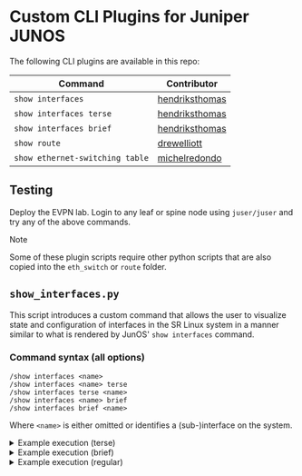 # Custom CLI Plugins for Juniper JUNOS

The following CLI plugins are available in this repo:

| Command | Contributor |
|---|---|
| `show interfaces` | [hendriksthomas](https://github.com/hendriksthomas) |
| `show interfaces terse` | [hendriksthomas](https://github.com/hendriksthomas) |
| `show interfaces brief` | [hendriksthomas](https://github.com/hendriksthomas) |
| `show route` | [drewelliott](https://github.com/drewelliott) |
| `show ethernet-switching table` | [michelredondo](https://github.com/michelredondo) |

## Testing

Deploy the EVPN lab. Login to any leaf or spine node using `juser/juser` and try any of the above commands.

> [!NOTE]
> Some of these plugin scripts require other python scripts that are also copied into the `eth_switch` or `route` folder.

## `show_interfaces.py`

This script introduces a custom command that allows the user to visualize state and configuration of interfaces in the SR Linux system in a manner similar to what is rendered by JunOS' `show interfaces` command.

### Command syntax (all options)

```
/show interfaces <name>
/show interfaces <name> terse
/show interfaces terse <name>
/show interfaces <name> brief
/show interfaces brief <name>
```

Where `<name>` is either omitted or identifies a (sub-)interface on the system.

<details>
    <summary>Example execution (terse)</summary>

    --{ running }--[  ]--
    A:admin@srl# show interfaces ethernet-1/3 terse
    Interface               Admin Link Proto    Local                 Remote
    ethernet-1/3            up    up
    ethernet-1/3.0          up    up   inet     10.3.3.1/24
                                    inet6    fd00::3:3:1/104
                                                fd00::33:33:1/104
                                                fd00::333:333:1/104
                                                fd00::3333:3333:1/104
                                                fe80::1880:ff:feff:3/64
    ----------------------------------------------------------------------------------------------------
    Try SR Linux command: show interface

</details>

<details>
    <summary>Example execution (brief)</summary>

    --{ running }--[  ]--
    A:admin@srl# show interfaces brief ethernet-1/3
    Physical interface: ethernet-1/3, Enabled, Physical link is Up
    Link-level type: Ethernet, MTU: 9232, MRU: 9240, Unknown mode, Speed: 25G, Loopback: Disabled, Source filtering: N/A,  Flow control: Disabled, Auto-negotiation: Enabled, Remote fault: Online
    Device flags   : Present Running Up
    Interface flags: Up
    Link flags     : None


    Logical interface ethernet-1/3.0
        Flags: Up Encapsulation: ENET2
        inet  10.3.3.1/24
        inet6 fd00::3:3:1/104
            fd00::33:33:1/104
            fd00::333:333:1/104
            fd00::3333:3333:1/104
            fe80::1880:ff:feff:3/64

    ----------------------------------------------------------------------------------------------------
    Try SR Linux command: show interface detail

</details>

<details>
    <summary>Example execution (regular)</summary>

    --{ running }--[  ]--
    A:admin@srl# show interfaces ethernet-1/3
    Physical interface: ethernet-1/3, Enabled, Physical link is Up
    Interface index: 81918, SNMP ifIndex: N/A
    Link-level type: Ethernet, MTU: 9232, MRU: 9240, Unknown mode, Speed: 25G, BPDU Error: N/A, Loop Detect PDU Error: N/A, Ethernet-Switching Error: N/A, MAC-REWRITE Error: N/A, Loopback: Disabled, Source filtering: N/A,Flow control: Disabled, Auto-negotiation: Enabled, Remote fault: Online
    Pad to minimum frame size: N/A
    Device flags   : Present Running Up
    Interface flags: Up
    Link flags     : None
    CoS queues     : 8 supported, 8 maximum usable queues
    Current address: 1A:80:00:FF:00:03, Hardware address: 1A:80:00:FF:00:03
    Last flapped   : 2025-04-17 11:40:48 UTC (0w0d 01:20 ago)
    Input rate     : 0 bps (Uncalculated pps)
    Output rate    : 0 bps (Uncalculated pps)
    Active alarms  : N/A
    Active defects : N/A
    PCS statistics                      Seconds
        Bit errors                             0
        Errored blocks                         0
    Ethernet FEC statistics              Errors
        FEC Corrected Errors                   N/A
        FEC Uncorrected Errors                 N/A
        FEC Corrected Errors Rate              N/A
        FEC Uncorrected Errors Rate            N/A
    Interface transmit statistics: Disabled

    Logical interface ethernet-1/3.0 (Index 65537) (SNMP ifIndex N/A)
        Flags: Up Encapsulation: ENET2
        Input packets : 55
        Output packets: 44
        Protocol inet, MTU: 1500
        Max nh cache: N/A, New hold nh limit: N/A, Curr nh cnt: 1, Curr new hold cnt: N/A, NH drop cnt: N/A
        Flags: Sendbcast-pkt-to-re
        Addresses, Flags: Primary Preferred
            Destination: 10.3.3.0/24, Local: 10.3.3.1, Broadcast: 10.3.3.255
        Protocol inet6, MTU: 1500
        Max nh cache: N/A, New hold nh limit: N/A, Curr nh cnt: 2, Curr new hold cnt: N/A, NH drop cnt: N/A
        Addresses, Flags: Primary Preferred
            Destination: fd00::3:0:0/104, Local: fd00::3:3:1
        Addresses, Flags: Preferred
            Destination: fd00::33:0:0/104, Local: fd00::33:33:1
        Addresses, Flags: Preferred
            Destination: fd00::333:300:0/104, Local: fd00::333:333:1
        Addresses, Flags: Preferred
            Destination: fd00::3333:3300:0/104, Local: fd00::3333:3333:1
        Addresses, Flags: Preferred
            Destination: fe80::/64, Local: fe80::1880:ff:feff:3
        Protocol multiservice, MTU: Unlimited

    ----------------------------------------------------------------------------------------------------
    Try SR Linux command: show interface detail

</details>
